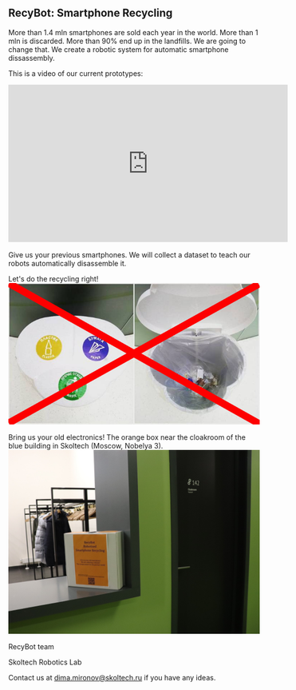 ## RecyBot: Smartphone Recycling


More than 1.4 mln smartphones are sold each year in the world. More than 1 mln is discarded. More than 90% end up in the landfills. We are going to change that. We create a robotic system for automatic smartphone dissassembly.

This is a video of our current prototypes:
<iframe width="560" height="315" src="https://www.youtube.com/embed/usPxs6l5Mwo?color=white&theme=light" frameborder="0" allowfullscreen></iframe>

Give us your previous smartphones. We will collect a dataset to teach our robots automatically disassemble it.

Let's do the recycling right!
![Open Innovations Image](/images/open_innovations_recycling.jpg)

Bring us your old electronics! The orange box near the cloakroom of the blue building in Skoltech (Moscow, Nobelya 3).
![Collection Box](/images/collection_box.jpg)

RecyBot team

Skoltech Robotics Lab

Contact us at [dima.mironov@skoltech.ru](mailto://dima.mironov@skoltech.ru) if you have any ideas.
